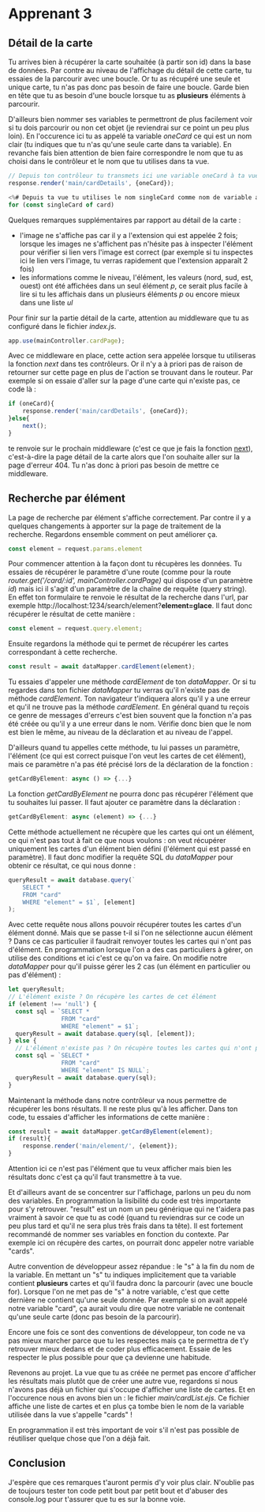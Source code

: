 # Apprenant 3

## Détail de la carte

Tu arrives bien à récupérer la carte souhaitée (à partir son id) dans la base de données. Par contre au niveau de l'affichage du détail de cette carte, tu essaies de la parcourir avec une boucle. Or tu as récupéré une seule et unique carte, tu n'as pas donc pas besoin de faire une boucle. Garde bien en tête que tu as besoin d'une boucle lorsque tu as **plusieurs** éléments à parcourir. 

D'ailleurs bien nommer ses variables te permettront de plus facilement voir si tu dois parcourir ou non cet objet (je reviendrai sur ce point un peu plus loin). En l'occurence ici tu as appelé ta variable *oneCard* ce qui est un nom clair (tu indiques que tu n'as qu'une seule carte dans ta variable). En revanche fais bien attention de bien faire correspondre le nom que tu as choisi dans le contrôleur et le nom que tu utilises dans ta vue.

```javascript
// Depuis ton contrôleur tu transmets ici une variable oneCard à ta vue cardDetails 
response.render('main/cardDetails', {oneCard});
```

```javascript
<%# Depuis ta vue tu utilises le nom singleCard comme nom de variable au lieu de oneCard %>
for (const singleCard of card)
```

Quelques remarques supplémentaires par rapport au détail de la carte :
* l'image ne s'affiche pas car il y a l'extension qui est appelée 2 fois; lorsque les images ne s'affichent pas n'hésite pas à inspecter l'élément pour vérifier si lien vers l'image est correct (par exemple si tu inspectes ici le lien vers l'image, tu verras rapidement que l'extension apparaît 2 fois)
* les informations comme le niveau, l'élément, les valeurs (nord, sud, est, ouest) ont été affichées dans un seul élément *p*, ce serait plus facile à lire si tu les affichais dans un plusieurs éléments *p* ou encore mieux dans une liste *ul*

Pour finir sur la partie détail de la carte, attention au middleware que tu as configuré dans le fichier *index.js*.

```javascript
app.use(mainController.cardPage);
```

Avec ce middleware en place, cette action sera appelée lorsque tu utiliseras la fonction *next* dans tes contrôleurs. Or il n'y a à priori pas de raison de retourner sur cette page en plus de l'action se trouvant dans le routeur.
Par exemple si on essaie d'aller sur la page d'une carte qui n'existe pas, ce code là :

```javascript
if (oneCard){
    response.render('main/cardDetails', {oneCard});
}else{
    next();
}
```

te renvoie sur le prochain middleware (c'est ce que je fais la fonction [next](https://reflectoring.io/express-middleware/#understanding-the-next-function)), c'est-à-dire la page détail de la carte alors que l'on souhaite aller sur la page d'erreur 404. Tu n'as donc à priori pas besoin de mettre ce middleware.

## Recherche par élément

La page de recherche par élément s'affiche correctement. Par contre il y a quelques changements à apporter sur la page de traitement de la recherche. Regardons ensemble comment on peut améliorer ça.

```javascript
const element = request.params.element
```

Pour commencer attention à la façon dont tu récupères les données. Tu essaies de récupérer le paramètre d'une route (comme pour la route *router.get('/card/:id', mainController.cardPage)* qui dispose d'un paramètre *id*) mais ici il s'agit d'un paramètre de la chaîne de requête (query string). En effet ton formulaire te renvoie le résultat de la recherche dans l'url, par exemple http://localhost:1234/search/element?**element=glace**. Il faut donc récupérer le résultat de cette manière :

```javascript
const element = request.query.element;
```

Ensuite regardons la méthode qui te permet de récupérer les cartes correspondant à cette recherche.

```javascript
const result = await dataMapper.cardElement(element);
```

Tu essaies d'appeler une méthode *cardElement* de ton *dataMapper*. Or si tu regardes dans ton fichier *dataMapper* tu verras qu'il n'existe pas de méthode *cardElement*. Ton navigateur t'indiquera alors qu'il y a une erreur et qu'il ne trouve pas la méthode *cardElement*. En général quand tu reçois ce genre de messages d'erreurs c'est bien souvent que la fonction n'a pas été créée ou qu'il y a une erreur dans le nom. Vérifie donc bien que le nom est bien le même, au niveau de la déclaration et au niveau de l'appel.

D'ailleurs quand tu appelles cette méthode, tu lui passes un paramètre, l'élément (ce qui est correct puisque l'on veut les cartes de cet élément), mais ce paramètre n'a pas été précisé lors de la déclaration de la fonction :

```javascript
getCardByElement: async () => {...}
```

La fonction *getCardByElement* ne pourra donc pas récupérer l'élément que tu souhaites lui passer. Il faut ajouter ce paramètre dans la déclaration : 

```javascript
getCardByElement: async (element) => {...}
```

Cette méthode actuellement ne récupère que les cartes qui ont un élément, ce qui n'est pas tout à fait ce que nous voulons : on veut récupérer uniquement les cartes d'un élément bien défini (l'élément qui est passé en paramètre). Il faut donc modifier la requête SQL du *dataMapper* pour obtenir ce résultat, ce qui nous donne :

```js
queryResult = await database.query(`
	SELECT *
    FROM "card"
    WHERE "element" = $1`, [element]
);
```

Avec cette requête nous allons pouvoir récupérer toutes les cartes d'un élément donné. Mais que se passe t-il si l'on ne sélectionne aucun élément ? Dans ce cas particulier il faudrait renvoyer toutes les cartes qui n'ont pas d'élément. En programmation lorsque l'on a des cas particuliers à gérer, on utilise des conditions et ici c'est ce qu'on va faire. On modifie notre *dataMapper* pour qu'il puisse gérer les 2 cas (un élément en particulier ou pas d'élément) :

```javascript
let queryResult;
// L'élément existe ? On récupère les cartes de cet élément
if (element !== 'null') {
  const sql = `SELECT *
               FROM "card"
               WHERE "element" = $1`;
  queryResult = await database.query(sql, [element]);
} else {
  // L'élément n'existe pas ? On récupère toutes les cartes qui n'ont pas d'élément
  const sql = `SELECT *
               FROM "card"
               WHERE "element" IS NULL`;
  queryResult = await database.query(sql);
}
```

Maintenant la méthode dans notre contrôleur va nous permettre de récupérer les bons résultats. Il ne reste plus qu'à les afficher. Dans ton code, tu essaies d'afficher les informations de cette manière :

```javascript
const result = await dataMapper.getCardByElement(element);
if (result){
    response.render('main/element/', {element});
}
```

Attention ici ce n'est pas l'élément que tu veux afficher mais bien les résultats donc c'est ça qu'il faut transmettre à ta vue. 

Et d'ailleurs avant de se concentrer sur l'affichage, parlons un peu du nom des variables. En programmation la lisibilité du code est très importante pour s'y retrouver. "result" est un nom un peu générique qui ne t'aidera pas vraiment à savoir ce que tu as codé (quand tu reviendras sur ce code un peu plus tard et qu'il ne sera plus très frais dans ta tête). Il est fortement recommandé de nommer ses variables en fonction du contexte. Par exemple ici on récupère des cartes, on pourrait donc appeler notre variable "cards". 

Autre convention de développeur assez répandue : le "s" à la fin du nom de la variable. En mettant un "s" tu indiques implicitement que ta variable contient **plusieurs** cartes et qu'il faudra donc la parcourir (avec une boucle for). Lorsque l'on ne met pas de "s" à notre variable, c'est que cette dernière ne contient qu'une seule donnée. Par exemple si on avait appelé notre variable "card", ça aurait voulu dire que notre variable ne contenait qu'une seule carte (donc pas besoin de la parcourir).

Encore une fois ce sont des conventions de développeur, ton code ne va pas mieux marcher parce que tu les respectes mais ça te permettra de t'y retrouver mieux dedans et de coder plus efficacement. Essaie de les respecter le plus possible pour que ça devienne une habitude.

Revenons au projet. La vue que tu as créée ne permet pas encore d'afficher les résultats mais plutôt que de créer une autre vue, regardons si nous n'avons pas déjà un fichier qui s'occupe d'afficher une liste de cartes. Et en l'occurence nous en avons bien un : le fichier *main/cardList.ejs*. Ce fichier affiche une liste de cartes et en plus ça tombe bien le nom de la variable utilisée dans la vue s'appelle "cards" !

En programmation il est très important de voir s'il n'est pas possible de réutiliser quelque chose que l'on a déjà fait.

## Conclusion

J'espère que ces remarques t'auront permis d'y voir plus clair. N'oublie pas de toujours tester ton code petit bout par petit bout et d'abuser des console.log pour t'assurer que tu es sur la bonne voie.